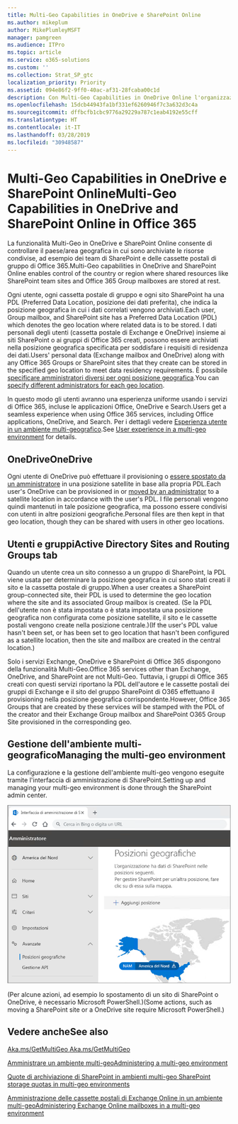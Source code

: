 ```yaml
---
title: Multi-Geo Capabilities in OneDrive e SharePoint Online
ms.author: mikeplum
author: MikePlumleyMSFT
manager: pamgreen
ms.audience: ITPro
ms.topic: article
ms.service: o365-solutions
ms.custom: ''
ms.collection: Strat_SP_gtc
localization_priority: Priority
ms.assetid: 094e86f2-9ff0-40ac-af31-28fcaba00c1d
description: Con Multi-Geo Capabilities in OneDrive Online l'organizzazione può espandere la propria presenza Office 365 a più paesi/aree geografiche.
ms.openlocfilehash: 15dcb44943fa1bf331ef6260946f7c3a632d3c4a
ms.sourcegitcommit: dffbcfb1cbc9776a29229a787c1eab4192e55cff
ms.translationtype: HT
ms.contentlocale: it-IT
ms.lasthandoff: 03/28/2019
ms.locfileid: "30948587"
---
```

# <a name="multi-geo-capabilities-in-onedrive-and-sharepoint-online"></a><span data-ttu-id="b1e7d-103">Multi-Geo Capabilities in OneDrive e SharePoint Online</span><span class="sxs-lookup"><span data-stu-id="b1e7d-103">Multi-Geo Capabilities in OneDrive and SharePoint Online in Office 365</span></span>

<span data-ttu-id="b1e7d-104">La funzionalità Multi-Geo in OneDrive e SharePoint Online consente di controllare il paese/area geografica in cui sono archiviate le risorse condivise, ad esempio dei team di SharePoint e delle cassette postali di gruppo di Office 365.</span><span class="sxs-lookup"><span data-stu-id="b1e7d-104">Multi-Geo capabilities in OneDrive and SharePoint Online enables control of the country or region where shared resources like SharePoint team sites and Office 365 Group mailboxes are stored at rest.</span></span>

<span data-ttu-id="b1e7d-105">Ogni utente, ogni cassetta postale di gruppo e ogni sito SharePoint ha una PDL (Preferred Data Location, posizione dei dati preferita), che indica la posizione geografica in cui i dati correlati vengono archiviati.</span><span class="sxs-lookup"><span data-stu-id="b1e7d-105">Each user, Group mailbox, and SharePoint site has a Preferred Data Location (PDL) which denotes the geo location where related data is to be stored.</span></span> <span data-ttu-id="b1e7d-106">I dati personali degli utenti (cassetta postale di Exchange e OneDrive) insieme ai siti SharePoint o ai gruppi di Office 365 creati, possono essere archiviati nella posizione geografica specificata per soddisfare i requisiti di residenza dei dati.</span><span class="sxs-lookup"><span data-stu-id="b1e7d-106">Users' personal data (Exchange mailbox and OneDrive) along with any Office 365 Groups or SharePoint sites that they create can be stored in the specified geo location to meet data residency requirements.</span></span> <span data-ttu-id="b1e7d-107">È possibile [specificare amministratori diversi per ogni posizione geografica](add-a-sharepoint-geo-admin.md).</span><span class="sxs-lookup"><span data-stu-id="b1e7d-107">You can [specify different administrators for each geo location](add-a-sharepoint-geo-admin.md).</span></span>

<span data-ttu-id="b1e7d-108">In questo modo gli utenti avranno una esperienza uniforme usando i servizi di Office 365, incluse le applicazioni Office, OneDrive e Search.</span><span class="sxs-lookup"><span data-stu-id="b1e7d-108">Users get a seamless experience when using Office 365 services, including Office applications, OneDrive, and Search.</span></span> <span data-ttu-id="b1e7d-109">Per i dettagli vedere [Esperienza utente in un ambiente multi-geografico](multi-geo-user-experience.md).</span><span class="sxs-lookup"><span data-stu-id="b1e7d-109">See [User experience in a multi-geo environment](multi-geo-user-experience.md) for details.</span></span>

## <a name="onedrive"></a><span data-ttu-id="b1e7d-110">OneDrive</span><span class="sxs-lookup"><span data-stu-id="b1e7d-110">OneDrive</span></span>

<span data-ttu-id="b1e7d-111">Ogni utente di OneDrive può effettuare il provisioning o [essere spostato da un amministratore](move-onedrive-between-geo-locations.md) in una posizione satellite in base alla propria PDL.</span><span class="sxs-lookup"><span data-stu-id="b1e7d-111">Each user's OneDrive can be provisioned in or [moved by an administrator](move-onedrive-between-geo-locations.md) to a satellite location in accordance with the user's PDL.</span></span> <span data-ttu-id="b1e7d-112">I file personali vengono quindi mantenuti in tale posizione geografica, ma possono essere condivisi con utenti in altre posizioni geografiche.</span><span class="sxs-lookup"><span data-stu-id="b1e7d-112">Personal files are then kept in that geo location, though they can be shared with users in other geo locations.</span></span>

## <a name="sites-and-groups"></a><span data-ttu-id="b1e7d-113">Utenti e gruppi</span><span class="sxs-lookup"><span data-stu-id="b1e7d-113">Active Directory Sites and Routing Groups tab</span></span>

<span data-ttu-id="b1e7d-114">Quando un utente crea un sito connesso a un gruppo di SharePoint, la PDL viene usata per determinare la posizione geografica in cui sono stati creati il sito e la cassetta postale di gruppo.</span><span class="sxs-lookup"><span data-stu-id="b1e7d-114">When a user creates a SharePoint group-connected site, their PDL is used to determine the geo location where the site and its associated Group mailbox is created.</span></span> <span data-ttu-id="b1e7d-115">(Se la PDL dell'utente non è stata impostata o è stata impostata una posizione geografica non configurata come posizione satellite, il sito e le cassette postali vengono create nella posizione centrale.)</span><span class="sxs-lookup"><span data-stu-id="b1e7d-115">(If the user's PDL value hasn't been set, or has been set to geo location that hasn't been configured as a satellite location, then the site and mailbox are created in the central location.)</span></span>

<span data-ttu-id="b1e7d-116">Solo i servizi Exchange, OneDrive e SharePoint di Office 365 dispongono della funzionalità Multi-Geo.</span><span class="sxs-lookup"><span data-stu-id="b1e7d-116">Office 365 services other than Exchange, OneDrive, and SharePoint are not Multi-Geo.</span></span> <span data-ttu-id="b1e7d-117">Tuttavia, i gruppi di Office 365 creati con questi servizi riportano la PDL dell'autore e le cassette postali dei gruppi di Exchange e il sito del gruppo SharePoint di O365 effettuano il provisioning nella posizione geografica corrispondente.</span><span class="sxs-lookup"><span data-stu-id="b1e7d-117">However, Office 365 Groups that are created by these services will be stamped with the PDL of the creator and their Exchange Group mailbox and SharePoint O365 Group Site provisioned in the corresponding geo.</span></span> 

## <a name="managing-the-multi-geo-environment"></a><span data-ttu-id="b1e7d-118">Gestione dell'ambiente multi-geografico</span><span class="sxs-lookup"><span data-stu-id="b1e7d-118">Managing the multi-geo environment</span></span>

<span data-ttu-id="b1e7d-119">La configurazione e la gestione dell'ambiente multi-geo vengono eseguite tramite l'interfaccia di amministrazione di SharePoint.</span><span class="sxs-lookup"><span data-stu-id="b1e7d-119">Setting up and managing your multi-geo environment is done through the SharePoint admin center.</span></span> 

![Schermata della pagina con le località geografiche nell'interfaccia di amministrazione di SharePoint](media/sharepoint-multi-geo-admin-center.png)

<span data-ttu-id="b1e7d-121">(Per alcune azioni, ad esempio lo spostamento di un sito di SharePoint o OneDrive, è necessario Microsoft PowerShell.)</span><span class="sxs-lookup"><span data-stu-id="b1e7d-121">(Some actions, such as moving a SharePoint site or a OneDrive site require Microsoft PowerShell.)</span></span>

## <a name="see-also"></a><span data-ttu-id="b1e7d-122">Vedere anche</span><span class="sxs-lookup"><span data-stu-id="b1e7d-122">See also</span></span>

[<span data-ttu-id="b1e7d-123">Aka.ms/GetMultiGeo </span><span class="sxs-lookup"><span data-stu-id="b1e7d-123">Aka.ms/GetMultiGeo </span></span>](https://Aka.ms/GetMultiGeo)

[<span data-ttu-id="b1e7d-124">Amministrare un ambiente multi-geo</span><span class="sxs-lookup"><span data-stu-id="b1e7d-124">Administering a multi-geo environment</span></span>](administering-a-multi-geo-environment.md)

[<span data-ttu-id="b1e7d-125">Quote di archiviazione di SharePoint in ambienti multi-geo </span><span class="sxs-lookup"><span data-stu-id="b1e7d-125">SharePoint storage quotas in multi-geo environments</span></span>](sharepoint-multi-geo-storage-quota.md)

[<span data-ttu-id="b1e7d-126">Amministrazione delle cassette postali di Exchange Online in un ambiente multi-geo</span><span class="sxs-lookup"><span data-stu-id="b1e7d-126">Administering Exchange Online mailboxes in a multi-geo environment</span></span>](administering-exchange-online-multi-geo.md)
